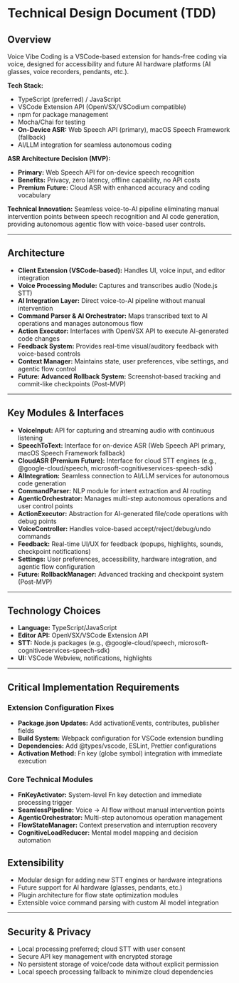 # Technical Design Document (TDD)

## Overview
Voice Vibe Coding is a VSCode-based extension for hands-free coding via voice, designed for accessibility and future AI hardware platforms (AI glasses, voice recorders, pendants, etc.).

**Tech Stack:**
- TypeScript (preferred) / JavaScript
- VSCode Extension API (OpenVSX/VSCodium compatible)
- npm for package management
- Mocha/Chai for testing
- **On-Device ASR:** Web Speech API (primary), macOS Speech Framework (fallback)
- AI/LLM integration for seamless autonomous coding

**ASR Architecture Decision (MVP):**
- **Primary:** Web Speech API for on-device speech recognition
- **Benefits:** Privacy, zero latency, offline capability, no API costs
- **Premium Future:** Cloud ASR with enhanced accuracy and coding vocabulary

**Technical Innovation:** Seamless voice-to-AI pipeline eliminating manual intervention points between speech recognition and AI code generation, providing autonomous agentic flow with voice-based user controls.

---

## Architecture
- **Client Extension (VSCode-based):** Handles UI, voice input, and editor integration
- **Voice Processing Module:** Captures and transcribes audio (Node.js STT)
- **AI Integration Layer:** Direct voice-to-AI pipeline without manual intervention
- **Command Parser & AI Orchestrator:** Maps transcribed text to AI operations and manages autonomous flow
- **Action Executor:** Interfaces with OpenVSX API to execute AI-generated code changes
- **Feedback System:** Provides real-time visual/auditory feedback with voice-based controls
- **Context Manager:** Maintains state, user preferences, vibe settings, and agentic flow control
- **Future: Advanced Rollback System:** Screenshot-based tracking and commit-like checkpoints (Post-MVP)

---

## Key Modules & Interfaces
- **VoiceInput:** API for capturing and streaming audio with continuous listening
- **SpeechToText:** Interface for on-device ASR (Web Speech API primary, macOS Speech Framework fallback)
- **CloudASR (Premium Future):** Interface for cloud STT engines (e.g., @google-cloud/speech, microsoft-cognitiveservices-speech-sdk)
- **AIIntegration:** Seamless connection to AI/LLM services for autonomous code generation
- **CommandParser:** NLP module for intent extraction and AI routing
- **AgenticOrchestrator:** Manages multi-step autonomous operations and user control points
- **ActionExecutor:** Abstraction for AI-generated file/code operations with debug points
- **VoiceController:** Handles voice-based accept/reject/debug/undo commands
- **Feedback:** Real-time UI/UX for feedback (popups, highlights, sounds, checkpoint notifications)
- **Settings:** User preferences, accessibility, hardware integration, and agentic flow configuration
- **Future: RollbackManager:** Advanced tracking and checkpoint system (Post-MVP)

---

## Technology Choices
- **Language:** TypeScript/JavaScript
- **Editor API:** OpenVSX/VSCode Extension API
- **STT:** Node.js packages (e.g., @google-cloud/speech, microsoft-cognitiveservices-speech-sdk)
- **UI:** VSCode Webview, notifications, highlights

---

## Critical Implementation Requirements

### Extension Configuration Fixes
- **Package.json Updates:** Add activationEvents, contributes, publisher fields
- **Build System:** Webpack configuration for VSCode extension bundling
- **Dependencies:** Add @types/vscode, ESLint, Prettier configurations
- **Activation Method:** Fn key (globe symbol) integration with immediate execution

### Core Technical Modules
- **FnKeyActivator:** System-level Fn key detection and immediate processing trigger
- **SeamlessPipeline:** Voice → AI flow without manual intervention points
- **AgenticOrchestrator:** Multi-step autonomous operation management
- **FlowStateManager:** Context preservation and interruption recovery
- **CognitiveLoadReducer:** Mental model mapping and decision automation

## Extensibility
- Modular design for adding new STT engines or hardware integrations
- Future support for AI hardware (glasses, pendants, etc.)
- Plugin architecture for flow state optimization modules
- Extensible voice command parsing with custom AI model integration

---

## Security & Privacy
- Local processing preferred; cloud STT with user consent
- Secure API key management with encrypted storage
- No persistent storage of voice/code data without explicit permission
- Local speech processing fallback to minimize cloud dependencies

